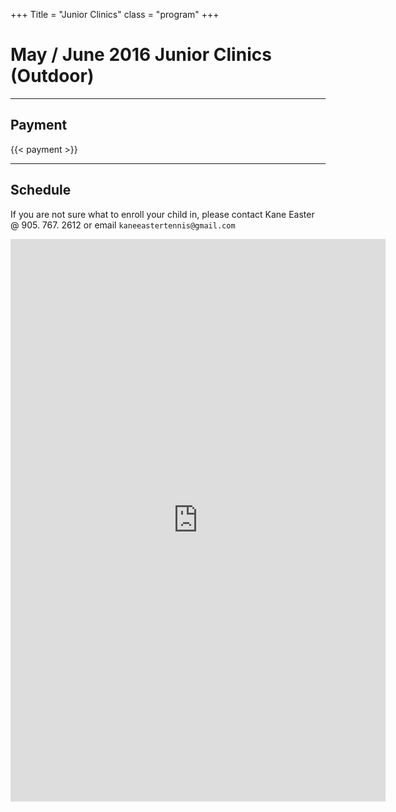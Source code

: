 +++
Title = "Junior Clinics"
class = "program"
+++

# May / June 2016 Junior Clinics (Outdoor)

---

## Payment

{{< payment >}}

---

## Schedule 

If you are not sure what to enroll your child in, please contact Kane Easter @
905. 767. 2612 or email `kaneeastertennis@gmail.com`

<iframe
src="https://docs.google.com/document/d/1lUN-a5kFq-Mb_D1EHxTTPLrxXktEKKuziXn0-PBXCWg/pub?embedded=true"></iframe>

<style>
iframe {
border: none;
min-width: 600px;
height: 900px;
}
</style>

